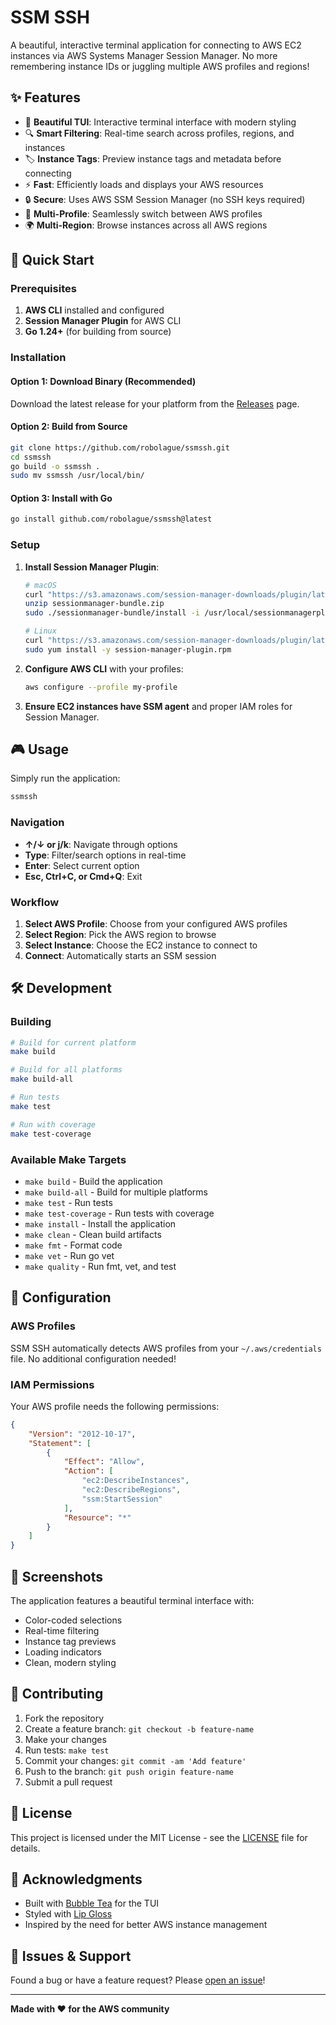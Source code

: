# SSM SSH

A beautiful, interactive terminal application for connecting to AWS EC2 instances via AWS Systems Manager Session Manager. No more remembering instance IDs or juggling multiple AWS profiles and regions!

## ✨ Features

- 🎨 **Beautiful TUI**: Interactive terminal interface with modern styling
- 🔍 **Smart Filtering**: Real-time search across profiles, regions, and instances
- 🏷️ **Instance Tags**: Preview instance tags and metadata before connecting
- ⚡ **Fast**: Efficiently loads and displays your AWS resources
- 🔒 **Secure**: Uses AWS SSM Session Manager (no SSH keys required)
- 🎯 **Multi-Profile**: Seamlessly switch between AWS profiles
- 🌍 **Multi-Region**: Browse instances across all AWS regions

## 🚀 Quick Start

### Prerequisites

1. **AWS CLI** installed and configured
2. **Session Manager Plugin** for AWS CLI
3. **Go 1.24+** (for building from source)

### Installation

#### Option 1: Download Binary (Recommended)

Download the latest release for your platform from the [Releases](https://github.com/robolague/ssmssh/releases) page.

#### Option 2: Build from Source

```bash
git clone https://github.com/robolague/ssmssh.git
cd ssmssh
go build -o ssmssh .
sudo mv ssmssh /usr/local/bin/
```

#### Option 3: Install with Go

```bash
go install github.com/robolague/ssmssh@latest
```

### Setup

1. **Install Session Manager Plugin**:
   ```bash
   # macOS
   curl "https://s3.amazonaws.com/session-manager-downloads/plugin/latest/mac/sessionmanager-bundle.zip" -o "sessionmanager-bundle.zip"
   unzip sessionmanager-bundle.zip
   sudo ./sessionmanager-bundle/install -i /usr/local/sessionmanagerplugin -b /usr/local/bin/session-manager-plugin
   
   # Linux
   curl "https://s3.amazonaws.com/session-manager-downloads/plugin/latest/linux_64bit/session-manager-plugin.rpm" -o "session-manager-plugin.rpm"
   sudo yum install -y session-manager-plugin.rpm
   ```

2. **Configure AWS CLI** with your profiles:
   ```bash
   aws configure --profile my-profile
   ```

3. **Ensure EC2 instances have SSM agent** and proper IAM roles for Session Manager.

## 🎮 Usage

Simply run the application:

```bash
ssmssh
```

### Navigation

- **↑/↓ or j/k**: Navigate through options
- **Type**: Filter/search options in real-time
- **Enter**: Select current option
- **Esc, Ctrl+C, or Cmd+Q**: Exit

### Workflow

1. **Select AWS Profile**: Choose from your configured AWS profiles
2. **Select Region**: Pick the AWS region to browse
3. **Select Instance**: Choose the EC2 instance to connect to
4. **Connect**: Automatically starts an SSM session

## 🛠️ Development

### Building

```bash
# Build for current platform
make build

# Build for all platforms
make build-all

# Run tests
make test

# Run with coverage
make test-coverage
```

### Available Make Targets

- `make build` - Build the application
- `make build-all` - Build for multiple platforms
- `make test` - Run tests
- `make test-coverage` - Run tests with coverage
- `make install` - Install the application
- `make clean` - Clean build artifacts
- `make fmt` - Format code
- `make vet` - Run go vet
- `make quality` - Run fmt, vet, and test

## 🔧 Configuration

### AWS Profiles

SSM SSH automatically detects AWS profiles from your `~/.aws/credentials` file. No additional configuration needed!

### IAM Permissions

Your AWS profile needs the following permissions:

```json
{
    "Version": "2012-10-17",
    "Statement": [
        {
            "Effect": "Allow",
            "Action": [
                "ec2:DescribeInstances",
                "ec2:DescribeRegions",
                "ssm:StartSession"
            ],
            "Resource": "*"
        }
    ]
}
```

## 🎨 Screenshots

The application features a beautiful terminal interface with:
- Color-coded selections
- Real-time filtering
- Instance tag previews
- Loading indicators
- Clean, modern styling

## 🤝 Contributing

1. Fork the repository
2. Create a feature branch: `git checkout -b feature-name`
3. Make your changes
4. Run tests: `make test`
5. Commit your changes: `git commit -am 'Add feature'`
6. Push to the branch: `git push origin feature-name`
7. Submit a pull request

## 📝 License

This project is licensed under the MIT License - see the [LICENSE](LICENSE) file for details.

## 🙏 Acknowledgments

- Built with [Bubble Tea](https://github.com/charmbracelet/bubbletea) for the TUI
- Styled with [Lip Gloss](https://github.com/charmbracelet/lipgloss)
- Inspired by the need for better AWS instance management

## 🐛 Issues & Support

Found a bug or have a feature request? Please [open an issue](https://github.com/robolague/ssmssh/issues)!

---

**Made with ❤️ for the AWS community**
